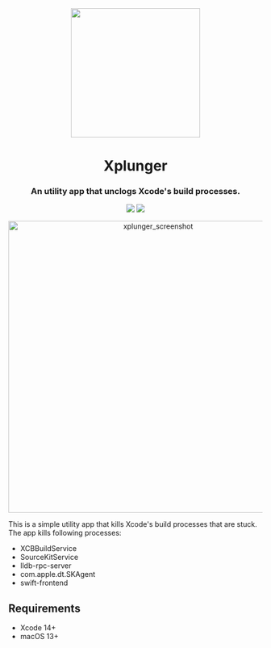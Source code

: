 <div align="center">
    <img width="256" src="https://github.com/mtynior/Xplunger/assets/6362174/ad2d0289-2959-4d20-ab09-b8c51002506d">
    <h1>Xplunger</h1>
    <h3>An utility app that unclogs Xcode's build processes.</h3>
</div>
<p align="center">
  <img src="https://img.shields.io/badge/language-Swift-orange" />
  <img src="https://img.shields.io/badge/license-MIT-blue.svg" />
</p>

<div align="center">
    <img width="578" alt="xplunger_screenshot" src="https://github.com/mtynior/Xplunger/assets/6362174/b42df63c-1a13-437e-84c6-6023400201a9">
</div>

This is a simple utility app that kills Xcode's build processes that are stuck. The app kills following processes:

* XCBBuildService
* SourceKitService
* lldb-rpc-server
* com.apple.dt.SKAgent
* swift-frontend

## Requirements
* Xcode 14+
* macOS 13+
